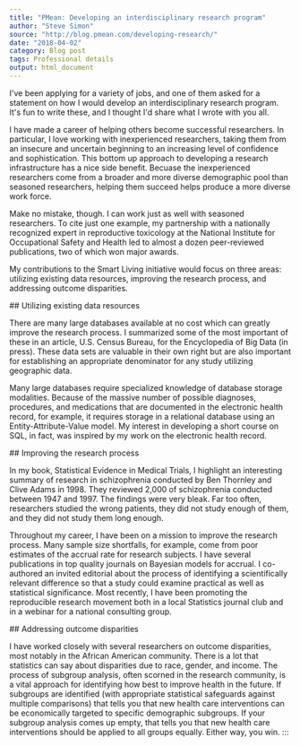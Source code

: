 ```yaml
---
title: "PMean: Developing an interdisciplinary research program"
author: "Steve Simon"
source: "http://blog.pmean.com/developing-research/"
date: "2018-04-02"
category: Blog post
tags: Professional details
output: html_document
---
```


I've been applying for a variety of jobs, and one of them asked for a
statement on how I would develop an interdisciplinary research program.
It's fun to write these, and I thought I'd share what I wrote with you
all.

<!---More--->

I have made a career of helping others become successful researchers. In
particular, I love working with inexperienced researchers, taking them
from an insecure and uncertain beginning to an increasing level of
confidence and sophistication. This bottom up approach to developing a
research infrastructure has a nice side benefit. Becuase the
inexperienced researchers come from a broader and more diverse
demographic pool than seasoned researchers, helping them succeed helps
produce a more diverse work force.

Make no mistake, though. I can work just as well with seasoned
researchers. To cite just one example, my partnership with a nationally
recognized expert in reproductive toxicology at the National Institute
for Occupational Safety and Health led to almost a dozen peer-reviewed
publications, two of which won major awards.

My contributions to the Smart Living initiative would focus on three
areas: utilizing existing data resources, improving the research
process, and addressing outcome disparities.

\#\# Utilizing existing data resources

There are many large databases available at no cost which can greatly
improve the research process. I summarized some of the most important of
these in an article, U.S. Census Bureau, for the Encyclopedia of Big
Data (in press). These data sets are valuable in their own right but are
also important for establishing an appropriate denominator for any study
utilizing geographic data.

Many large databases require specialized knowledge of database storage
modalities. Because of the massive number of possible diagnoses,
procedures, and medications that are documented in the electronic health
record, for example, it requires storage in a relational database using
an Entity-Attribute-Value model. My interest in developing a short
course on SQL, in fact, was inspired by my work on the electronic health
record.

\#\# Improving the research process

In my book, Statistical Evidence in Medical Trials, I highlight an
interesting summary of research in schizophrenia conducted by Ben
Thornley and Clive Adams in 1998. They reviewed 2,000 of schizophrenia
conducted between 1947 and 1997. The findings were very bleak. Far too
often, researchers studied the wrong patients, they did not study enough
of them, and they did not study them long enough.

Throughout my career, I have been on a mission to improve the research
process. Many sample size shortfalls, for example, come from poor
estimates of the accrual rate for research subjects. I have several
publications in top quality journals on Bayesian models for accrual. I
co-authored an invited editorial about the process of identifying a
scientifically relevant difference so that a study could examine
practical as well as statistical significance. Most recently, I have
been promoting the reproducible research movement both in a local
Statistics journal club and in a webinar for a national consulting
group.

\#\# Addressing outcome disparities

I have worked closely with several researchers on outcome disparities,
most notably in the African American community. There is a lot that
statistics can say about disparities due to race, gender, and income.
The process of subgroup analysis, often scorned in the research
community, is a vital approach for identifying how best to improve
health in the future. If subgroups are identified (with appropriate
statistical safeguards against multiple comparisons) that tells you that
new health care interventions can be economically targeted to specific
demographic subgroups. If your subgroup analysis comes up empty, that
tells you that new health care interventions should be applied to all
groups equally. Either way, you win.
:::

